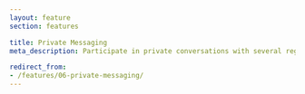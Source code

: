 ```yaml
---
layout: feature
section: features

title: Private Messaging
meta_description: Participate in private conversations with several registered users at a time.

redirect_from:
- /features/06-private-messaging/
---
```

